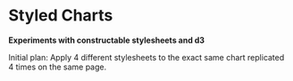 # Styled Charts

**Experiments with constructable stylesheets and d3**

Initial plan: Apply 4 different stylesheets to the exact same chart replicated 4 times on the same page.
